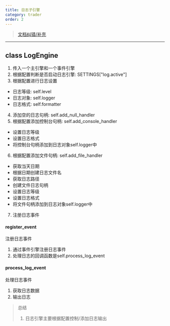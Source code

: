 ```yaml
---
title: 日志子引擎
category: trader
order: 2
---
```


> [文档纠错/补充](https://github.com/dumengru/docs_vnpy/tree/master/docs/_docs)
---

## class LogEngine
1. 传入一个主引擎和一个事件引擎
2. 根据配置判断是否启动日志引擎: SETTINGS["log.active"]
3. 根据配置进行日志设置
- 日志等级: self.level
- 日志对象: self.logger
- 日志格式: self.formatter
4. 添加空的日志句柄: self.add_null_handler
5. 根据配置添加控制台句柄: self.add_console_handler
- 设置日志等级
- 设置日志格式
- 将控制台句柄添加到日志对象self.logger中
6. 根据配置添加文件句柄: self.add_file_handler
- 获取当天日期
- 根据日期创建日志文件名
- 获取日志路径
- 创建文件日志句柄
- 设置日志等级
- 设置日志格式
- 将文件句柄添加到日志对象self.logger中
7. 注册日志事件

#### register_event
注册日志事件
1. 通过事件引擎注册日志事件
2. 处理日志的回调函数是self.process_log_event

#### process_log_event
处理日志事件
1. 获取日志数据
2. 输出日志

> 总结
> 1. 日志引擎主要根据配置控制/添加日志输出